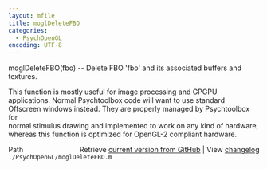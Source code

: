 ```yaml
---
layout: mfile
title: moglDeleteFBO
categories:
  - PsychOpenGL
encoding: UTF-8
---
```


moglDeleteFBO(fbo) -- Delete FBO 'fbo' and its associated buffers and textures.  

This function is mostly useful for image processing and GPGPU  
applications. Normal Psychtoolbox code will want to use standard  
Offscreen windows instead. They are properly managed by Psychtoolbox for  
normal stimulus drawing and implemented to work on any kind of hardware,  
whereas this function is optimized for OpenGL-2 compliant hardware.  


<div class="code_header" style="text-align:right;">
  <span style="float:left;">Path&nbsp;&nbsp;</span> <span class="counter">Retrieve <a href=
  "https://raw.github.com/Psychtoolbox-3/Psychtoolbox-3/beta/./PsychOpenGL/moglDeleteFBO.m">current version from GitHub</a> | View <a href=
  "https://github.com/Psychtoolbox-3/Psychtoolbox-3/commits/beta/./PsychOpenGL/moglDeleteFBO.m">changelog</a></span>
</div>
<div class="code">
  <code>./PsychOpenGL/moglDeleteFBO.m</code>
</div>
